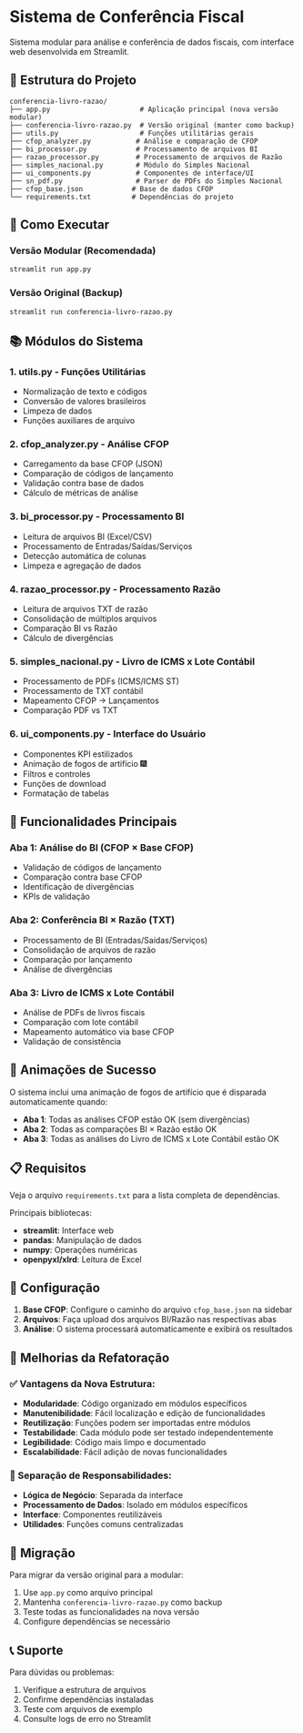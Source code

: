 # Sistema de Conferência Fiscal

Sistema modular para análise e conferência de dados fiscais, com interface web desenvolvida em Streamlit.

## 📁 Estrutura do Projeto

```
conferencia-livro-razao/
├── app.py                      # Aplicação principal (nova versão modular)
├── conferencia-livro-razao.py  # Versão original (manter como backup)
├── utils.py                    # Funções utilitárias gerais
├── cfop_analyzer.py           # Análise e comparação de CFOP
├── bi_processor.py            # Processamento de arquivos BI
├── razao_processor.py         # Processamento de arquivos de Razão
├── simples_nacional.py        # Módulo do Simples Nacional
├── ui_components.py           # Componentes de interface/UI
├── sn_pdf.py                  # Parser de PDFs do Simples Nacional
├── cfop_base.json            # Base de dados CFOP
└── requirements.txt          # Dependências do projeto
```

## 🚀 Como Executar

### Versão Modular (Recomendada)
```bash
streamlit run app.py
```

### Versão Original (Backup)
```bash
streamlit run conferencia-livro-razao.py
```

## 📚 Módulos do Sistema

### 1. **utils.py** - Funções Utilitárias
- Normalização de texto e códigos
- Conversão de valores brasileiros
- Limpeza de dados
- Funções auxiliares de arquivo

### 2. **cfop_analyzer.py** - Análise CFOP
- Carregamento da base CFOP (JSON)
- Comparação de códigos de lançamento
- Validação contra base de dados
- Cálculo de métricas de análise

### 3. **bi_processor.py** - Processamento BI
- Leitura de arquivos BI (Excel/CSV)
- Processamento de Entradas/Saídas/Serviços
- Detecção automática de colunas
- Limpeza e agregação de dados

### 4. **razao_processor.py** - Processamento Razão
- Leitura de arquivos TXT de razão
- Consolidação de múltiplos arquivos
- Comparação BI vs Razão
- Cálculo de divergências

### 5. **simples_nacional.py** - Livro de ICMS x Lote Contábil
- Processamento de PDFs (ICMS/ICMS ST)
- Processamento de TXT contábil
- Mapeamento CFOP → Lançamentos
- Comparação PDF vs TXT

### 6. **ui_components.py** - Interface do Usuário
- Componentes KPI estilizados
- Animação de fogos de artifício 🎆
- Filtros e controles
- Funções de download
- Formatação de tabelas

## 🎯 Funcionalidades Principais

### Aba 1: Análise do BI (CFOP × Base CFOP)
- Validação de códigos de lançamento
- Comparação contra base CFOP
- Identificação de divergências
- KPIs de validação

### Aba 2: Conferência BI × Razão (TXT)
- Processamento de BI (Entradas/Saídas/Serviços)
- Consolidação de arquivos de razão
- Comparação por lançamento
- Análise de divergências

### Aba 3: Livro de ICMS x Lote Contábil
- Análise de PDFs de livros fiscais
- Comparação com lote contábil
- Mapeamento automático via base CFOP
- Validação de consistência

## 🎉 Animações de Sucesso

O sistema inclui uma animação de fogos de artifício que é disparada automaticamente quando:
- **Aba 1**: Todas as análises CFOP estão OK (sem divergências)
- **Aba 2**: Todas as comparações BI × Razão estão OK
- **Aba 3**: Todas as análises do Livro de ICMS x Lote Contábil estão OK

## 📋 Requisitos

Veja o arquivo `requirements.txt` para a lista completa de dependências.

Principais bibliotecas:
- **streamlit**: Interface web
- **pandas**: Manipulação de dados
- **numpy**: Operações numéricas
- **openpyxl/xlrd**: Leitura de Excel

## 🔧 Configuração

1. **Base CFOP**: Configure o caminho do arquivo `cfop_base.json` na sidebar
2. **Arquivos**: Faça upload dos arquivos BI/Razão nas respectivas abas
3. **Análise**: O sistema processará automaticamente e exibirá os resultados

## 🎨 Melhorias da Refatoração

### ✅ Vantagens da Nova Estrutura:
- **Modularidade**: Código organizado em módulos específicos
- **Manutenibilidade**: Fácil localização e edição de funcionalidades
- **Reutilização**: Funções podem ser importadas entre módulos
- **Testabilidade**: Cada módulo pode ser testado independentemente
- **Legibilidade**: Código mais limpo e documentado
- **Escalabilidade**: Fácil adição de novas funcionalidades

### 📁 Separação de Responsabilidades:
- **Lógica de Negócio**: Separada da interface
- **Processamento de Dados**: Isolado em módulos específicos
- **Interface**: Componentes reutilizáveis
- **Utilidades**: Funções comuns centralizadas

## 🔄 Migração

Para migrar da versão original para a modular:
1. Use `app.py` como arquivo principal
2. Mantenha `conferencia-livro-razao.py` como backup
3. Teste todas as funcionalidades na nova versão
4. Configure dependências se necessário

## 📞 Suporte

Para dúvidas ou problemas:
1. Verifique a estrutura de arquivos
2. Confirme dependências instaladas
3. Teste com arquivos de exemplo
4. Consulte logs de erro no Streamlit
